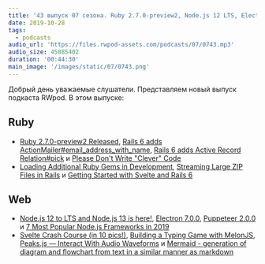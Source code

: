 ```yaml
---
title: '43 выпуск 07 сезона. Ruby 2.7.0-preview2, Node.js 12 LTS, Electron 7.0.0, Puppeteer 2.0.0, Peaks.js, Mermaid и прочее'
date: 2019-10-28
tags:
  - podcasts
audio_url: 'https://files.rwpod-assets.com/podcasts/07/0743.mp3'
audio_size: 45885402
duration: '00:44:30'
main_image: '/images/static/07/0743.png'
---
```


Добрый день уважаемые слушатели. Представляем новый выпуск подкаста RWpod. В этом выпуске:

## Ruby

- [Ruby 2.7.0-preview2 Released](https://www.ruby-lang.org/en/news/2019/10/22/ruby-2-7-0-preview2-released/), [Rails 6 adds ActionMailer#email_address_with_name](https://blog.bigbinary.com/2019/10/22/rails-6-adds-actionmailer-email_address_with_name.html), [Rails 6 adds Active Record Relation#pick](https://blog.saeloun.com/2019/10/21/rails-6-activerecord-relation-pick-method.html) и [Please Don't Write "Clever" Code](https://www.oop.wtf/dont-write-clever-code)
- [Loading Additional Ruby Gems in Development](https://phili.pe/posts/loading-additional-ruby-gems-in-development/), [Streaming Large ZIP Files in Rails](https://piotrmurach.com/articles/streaming-large-zip-files-in-rails/) и [Getting Started with Svelte and Rails 6](https://medium.com/@nikolalsvk/getting-started-with-svelte-and-rails-6-d8384c80ad6c)

## Web

- [Node.js 12 to LTS and Node.js 13 is here!](https://medium.com/@nodejs/node-js-12-to-lts-and-node-js-13-is-here-e28d6a4a2bd), [Electron 7.0.0](https://electronjs.org/blog/electron-7-0), [Puppeteer 2.0.0](https://pptr.dev/) и [7 Most Popular Node.js Frameworks in 2019](https://dev.to/x-team/7-most-popular-node-js-frameworks-in-2019-58o0)
- [Svelte Crash Course (in 10 pics!)](https://dev.to/hexrcs/svelte-crash-course-with-pics-27cc), [Building a Typing Game with MelonJS](https://blog.bitsrc.io/writing-a-typing-game-with-melonjs-ef0dd42f37bf), [Peaks.js — Interact With Audio Waveforms](https://medium.com/better-programming/peaks-js-interact-with-audio-waveforms-b7cb5bd3939a) и [Mermaid - generation of diagram and flowchart from text in a similar manner as markdown](http://knsv.github.io/mermaid/#/)
